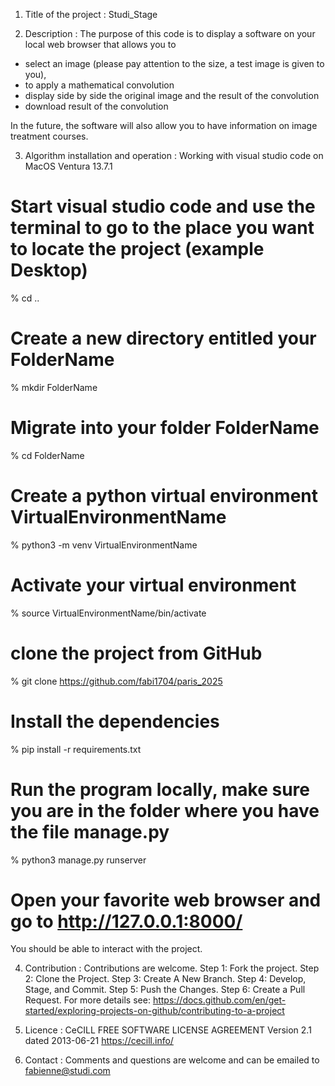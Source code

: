 1. Title of the project : 
Studi_Stage

2. Description :
The purpose of this code is to display a software on your local web browser that allows you to 
- select an image (please pay attention to the size, a test image is given to you),
- to apply a mathematical convolution
- display side by side the original image and the result of the convolution 
- download result of the convolution

In the future, the software will also allow you to have information on image treatment courses.

3. Algorithm installation and operation :
Working with visual studio code on MacOS Ventura 13.7.1

# Start visual studio code and use the terminal to go to the place you want to locate the project (example Desktop)
% cd ..

# Create a new directory entitled your FolderName
% mkdir FolderName

# Migrate into your folder FolderName
% cd FolderName

# Create a python virtual environment VirtualEnvironmentName
% python3 -m venv VirtualEnvironmentName

# Activate your virtual environment
% source VirtualEnvironmentName/bin/activate

# clone the project from GitHub
% git clone https://github.com/fabi1704/paris_2025

# Install the dependencies
% pip install -r requirements.txt

# Run the program locally, make sure you are in the folder where you have the file manage.py
% python3 manage.py runserver

# Open your favorite web browser and go to http://127.0.0.1:8000/
You should be able to interact with the project. 

4. Contribution :
Contributions are welcome.
Step 1: Fork the project. 
Step 2: Clone the Project. 
Step 3: Create A New Branch. 
Step 4: Develop, Stage, and Commit. 
Step 5: Push the Changes. 
Step 6: Create a Pull Request.
For more details see:
https://docs.github.com/en/get-started/exploring-projects-on-github/contributing-to-a-project

5. Licence :
CeCILL FREE SOFTWARE LICENSE AGREEMENT
Version 2.1 dated 2013-06-21
https://cecill.info/

6. Contact :
Comments and questions are welcome and can be emailed to fabienne@studi.com
